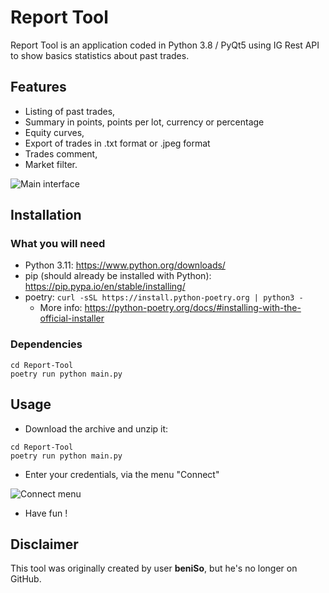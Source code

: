 # Report Tool

Report Tool is an application coded in Python 3.8 / PyQt5 using IG Rest API to show basics statistics about past trades.

## Features

* Listing of past trades,
* Summary in points, points per lot, currency or percentage
* Equity curves,
* Export of trades in .txt format or .jpeg format
* Trades comment,
* Market filter.

![Main interface](main.png)

## Installation

### What you will need

* Python 3.11: https://www.python.org/downloads/
* pip (should already be installed with Python): https://pip.pypa.io/en/stable/installing/
* poetry: `curl -sSL https://install.python-poetry.org | python3 -`
  * More info: https://python-poetry.org/docs/#installing-with-the-official-installer

### Dependencies

```shell script
cd Report-Tool
poetry run python main.py
```

## Usage

* Download the archive and unzip it:
```shell script
cd Report-Tool
poetry run python main.py
```
* Enter your credentials, via the menu "Connect"

![Connect menu](connect.png)

* Have fun !

## Disclaimer

This tool was originally created by user **beniSo**, but he's no longer on GitHub.
